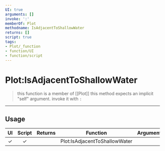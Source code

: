 ```yaml
---
UI: true
arguments: []
invoke: ':'
memberOf: Plot
methodname: IsAdjacentToShallowWater
returns: []
script: true
tags:
- Plot/_function
- function/UI
- function/script
---
```

# Plot:IsAdjacentToShallowWater
> this function is a member of [[Plot]]
> this method expects an implicit "self" argument. invoke it with `:`
-----
## Usage
|  UI | Script | Returns | Function | Arguments |
|:---:|:------:|-------:|:--------:|:---------|
|✓|✓||Plot:IsAdjacentToShallowWater||
